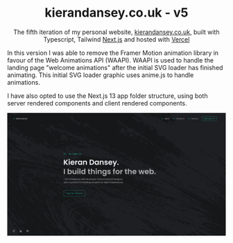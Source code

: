 <h1 align="center">
  kierandansey.co.uk - v5
</h1>
<p align="center">
  The fifth iteration of my personal website, <a href="https://kierandansey.co.uk" target="_blank">kierandansey.co.uk</a>, built with Typescript, Tailwind <a href="https://nextjs.org/" target="_blank">Next.js</a> and hosted with <a href="https://vercel.com/" target="_blank">Vercel</a>
</p>

<p>
  In this version I was able to remove the Framer Motion animation library in favour of the Web Animations API (WAAPI). WAAPI is used to handle the landing page "welcome animations" after the initial SVG loader has finished animating. This initial SVG loader graphic uses anime.js to handle animations.
</p>

<p>
  I have also opted to use the Next.js 13 app folder structure, using both server rendered components
  and client rendered components.
</p>

![demo](https://raw.githubusercontent.com/kdan80/v5/main/public/images/demo.webp)
